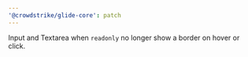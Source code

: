 ```yaml
---
'@crowdstrike/glide-core': patch
---
```


Input and Textarea when `readonly` no longer show a border on hover or click.
